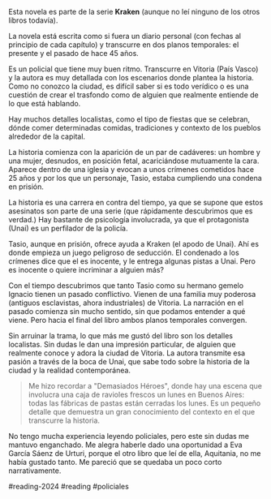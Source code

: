 Esta novela es parte de la serie **Kraken** (aunque no leí ninguno de los otros libros todavía). 

La novela está escrita como si fuera un diario personal (con fechas al principio de cada capítulo) y transcurre en dos planos temporales: el presente y el pasado de hace 45 años. 

Es un policial que tiene muy buen ritmo. Transcurre en Vitoria (País Vasco) y la autora es muy detallada con los escenarios donde plantea la historia. Como no conozco la ciudad, es difícil saber si es todo verídico o es una cuestión de crear el trasfondo como de alguien que realmente entiende de lo que está hablando. 

Hay muchos detalles localistas, como el tipo de fiestas que se celebran, dónde comer determinadas comidas, tradiciones y contexto de los pueblos alrededor de la capital. 

La historia comienza con la aparición de un par de cadáveres: un hombre y una mujer, desnudos, en posición fetal, acariciándose mutuamente la cara. Aparece dentro de una iglesia y evocan a unos crímenes cometidos hace 25 años y por los que un personaje, Tasio, estaba cumpliendo una condena en prisión. 

La historia es una carrera en contra del tiempo, ya que se supone que estos asesinatos son parte de una serie (que rápidamente descubrimos que es verdad.) Hay bastante de psicología involucrada, ya que el protagonista (Unai) es un perfilador de la policía. 

Tasio, aunque en prisión, ofrece ayuda a Kraken (el apodo de Unai). Ahí es donde empieza un juego peligroso de seducción. El condenado a los crímenes dice que el es inocente, y le entrega algunas pistas a Unai. Pero es inocente o quiere incriminar a alguien más? 

Con el tiempo descubrimos que tanto Tasio como su hermano gemelo Ignacio tienen un pasado conflictivo. Vienen de una familia muy poderosa (antiguos esclavistas, ahora industriales) de Vitoria. La narración en el pasado comienza sin mucho sentido, sin que podamos entender a qué viene. Pero hacia el final del libro ambos planos temporales convergen. 

Sin arruinar la trama, lo que más me gustó del libro son los detalles localistas. Sin dudas le dan una impresión particular, de alguien que realmente conoce y adora la ciudad de Vitoria. La autora transmite esa pasión a través de la boca de Unai, que sabe todo sobre la historia de la ciudad y la realidad contemporánea. 

> Me hizo recordar a "Demasiados Héroes", donde hay una escena que involucra una caja de ravioles frescos un lunes en Buenos Aires: todas las fábricas de pastas están cerradas los lunes. Es un pequeño detalle que demuestra un gran conocimiento del contexto en el que transcurre la historia. 

No tengo mucha experiencia leyendo policiales, pero este sin dudas me mantuvo enganchado. Me alegra haberle dado una oportunidad a Eva García Sáenz de Urturi, porque el otro libro que leí de ella, Aquitania, no me había gustado tanto. Me pareció que se quedaba un poco corto narrativamente. 

#reading-2024 #reading #policiales